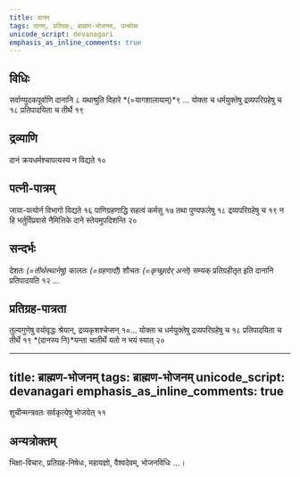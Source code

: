 ```yaml
---
title: दानम्
tags: दानम्, प्रतिग्रहः, ब्राह्मण-भोजनम्, उत्कोचः
unicode_script: devanagari
emphasis_as_inline_comments: true
---
```

## विधिः
सर्वाण्युदकपूर्वाणि दानानि ८ यथाश्रुति विहारे *(=यागशालायाम्)*९  … योक्ता च धर्मयुक्तेषु द्रव्यपरिग्रहेषु च १८ प्रतिपादयिता च तीर्थे १९

## द्रव्याणि
 दानं क्रयधर्मश्चापत्यस्य न विद्यते १० 

## पत्नी-पात्रम्
जाया-पत्योर्न विभागो विद्यते १६ पाणिग्रहणाद्धि सहत्वं कर्मसु १७ तथा पुण्यफलेषु १८ द्रव्यपरिग्रहेषु च १९ न हि भर्तुर्विप्रवासे नैमित्तिके दाने स्तेयमुपदिशन्ति २०

## सन्दर्भः
देशतः *(=तीर्थस्थानेषु)* कालतः *(=ग्रहणादौ)*  शौचतः *(=कृच्छ्रादेर् अन्ते)* सम्यक् प्रतिग्रहीतृत इति दानानि प्रतिपादयति १२ … 

## प्रतिग्रह-पात्रता
तुल्यगुणेषु वयोवृद्धः श्रेयान्, द्रव्यकृशश्चेप्सन् १०… योक्ता च धर्मयुक्तेषु द्रव्यपरिग्रहेषु च १८ प्रतिपादयिता च तीर्थे १९ *(दानस्य नि)*यन्ता चातीर्थे यतो न भयं स्यात् २० 

---
title: ब्राह्मण-भोजनम्
tags: ब्राह्मण-भोजनम्
unicode_script: devanagari
emphasis_as_inline_comments: true
---
शुचीन्मन्त्रवतः सर्वकृत्येषु भोजयेत् ११


## अन्यत्रोक्तम्
भिक्षा-विचारः, प्रतिग्रह-निषेधः, महायज्ञो, वैश्वदेवम्, भोजनविधिः …।